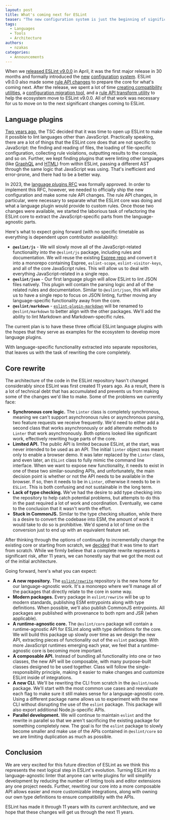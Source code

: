 ```yaml
---
layout: post
title: What's coming next for ESLint
teaser: "The new configuration system is just the beginning of significant changes coming to ESLint."
tags:
  - Languages
  - Tools
  - Architecture
authors:
  - nzakas
categories:
  - Announcements
---
```


When we [released ESLint v9.0.0](https://eslint.org/blog/2024/04/eslint-v9.0.0-released/) in April, it was the first major release in 30 months and formally introduced the [new](https://eslint.org/blog/2022/08/new-config-system-part-1/) [configuration](https://eslint.org/blog/2022/08/new-config-system-part-2/) [system](https://eslint.org/blog/2022/08/new-config-system-part-3/). ESLint v9.0.0 also made some [rule API changes](https://eslint.org/blog/2023/09/preparing-custom-rules-eslint-v9/) to prepare the core for what's coming next. After the release, we spent a lot of time [creating compatibility utilities](https://eslint.org/blog/2024/05/eslint-compatibility-utilities/), a [configuration migration tool](https://eslint.org/blog/2024/05/eslint-configuration-migrator/), and a [rule API transform utility](https://github.com/eslint/eslint-transforms) to help the ecosystem move to ESLint v9.0.0. All of that work was necessary for us to move on to the next significant changes coming to ESLint.

## Language plugins

[Two years ago](https://github.com/eslint/eslint/issues/15562), the TSC decided that it was time to open up ESLint to make it possible to lint languages other than JavaScript. Practically speaking, there are a lot of things that the ESLint core does that are not specific to JavaScript: the finding and reading of files, the loading of file-specific configuration, collecting rule violations, outputting results to the console, and so on. Further, we kept finding plugins that were linting other languages (like [GraphQL](https://the-guild.dev/graphql/eslint/docs) and [HTML](https://html-eslint.org/)) from within ESLint, passing a different AST through the same logic that JavaScript was using. That's inefficient and error-prone, and there had to be a better way.

In 2023, the [language plugins RFC](https://github.com/eslint/rfcs/blob/main/designs/2022-languages/README.md) was formally approved. In order to implement this RFC, however, we needed to officially ship the new configuration and make some rule API changes. The rule API changes, in particular, were necessary to separate what the ESLint core was doing and what a language plugin would provide to custom rules. Once those two changes were available, we started the laborious task of refactoring the ESLint core to extract the JavaScript-specific parts from the language-agnostic parts.

Here's what to expect going forward (with no specific timetable as everything is dependent upon contributor availability):

* **`@eslint/js`** - We will slowly move all of the JavaScript-related functionality into the `@eslint/js` package, including rules and documentation. We will reuse the existing [Espree repo](https://github.com/eslint/espree/issues/609) and convert it into a monorepo containing Espree, `eslint-scope`, `eslint-visitor-keys`, and all of the core JavaScript rules. This will allow us to deal with everything JavaScript-related in a single repo.
* **`@eslint/json`** - Our first language plugin will allow ESLint to lint JSON files natively. This plugin will contain the parsing logic and all of the related rules and documentation. Similar to `@eslint/json`, this will allow us to have a single repo to focus on JSON linting, further moving any language-specific functionality away from the core.
* **`@eslint/markdown`** - [`eslint-plugin-markdown`](https://github.com/eslint/eslint-plugin-markdown) will be renamed to `@eslint/markdown` to better align with the other packages. We'll add the ability to lint Markdown and Markdown-specific rules.

The current plan is to have these three official ESLint language plugins with the hopes that they serve as examples for the ecosystem to develop more language plugins.

With language-specific functionality extracted into separate repositories, that leaves us with the task of rewriting the core completely.

## Core rewrite

The architecture of the code in the ESLint repository hasn't changed considerably since ESLint was first created 11 years ago. As a result, there is a lot of technical debt that has accumulated and prevents us from making some of the changes we'd like to make. Some of the problems we currently face:

* **Synchronous core logic.** The `Linter` class is completely synchronous, meaning we can't support asynchronous rules or asynchronous parsing, two feature requests we receive frequently. We'd need to either add a second class that works asynchronously or add alternate methods to `Linter` that work asynchronously. Both options looked like significant work, effectively rewriting huge parts of the core.
* **Limited API.** The public API is limited because ESLint, at the start, was never intended to be used as an API. The initial `linter` object was meant only to enable a browser demo. It was later replaced by the `Linter` class, and even later, an `ESLint` class to fully mimic the command line interface. When we want to expose new functionality, it needs to exist in one of these two similar-sounding APIs, and unfortunately, the main decision point is whether or not the API needs to be available in the browser. If so, then it needs to be in `Linter`, otherwise it needs to be in `ESLint`. This is both confusing and not sustainable in the long term.
* **Lack of type checking.** We've had the desire to add type checking into the repository to help catch potential problems, but attempts to do this in the past required a lot of work and coordination. Eventually, we came to the conclusion that it wasn't worth the effort.
* **Stuck in CommonJS.** Similar to the type checking situation, while there is a desire to convert the codebase into ESM, the amount of work it would take to do so is prohibitive. We'd spend a lot of time on the conversion just to end up with an equivalent feature set.

After thinking through the options of continually to incrementally change the existing core or starting from scratch, we [decided](https://github.com/eslint/rewrite/blob/main/decisions/001-rewrite-core.md) that it was time to start from scratch. While we firmly believe that a complete rewrite represents a significant risk, after 11 years, we can honestly say that we got the most out of the initial architecture.

Going forward, here's what you can expect:

* **A new repository.** The [`eslint/rewrite`](https://github.com/eslint/rewrite) repository is the new home for our language-agnostic work. It's a monorepo where we'll manage all of the packages that directly relate to the core in some way.
* **Modern packages.** Every package in `eslint/rewrite` will be up to modern standards, publishing ESM entrypoints along with type definitions. When possible, we'll also publish CommonJS entrypoints. All packages are published with provenance to both npm and JSR (when applicable).
* **A runtime-agnostic core.** The `@eslint/core` package will contain a runtime-agnostic API for ESLint along with type definitions for the core. We will build this package up slowly over time as we design the new API, extracting pieces of functionality out of the `eslint` package. With more JavaScript runtimes emerging each year, we feel that a runtime-agnostic core is becoming more important.
* **A composable API.** Instead of bundling all functionality into one or two classes, the new API will be composable, with many purpose-built classes designed to be used together. Class will follow the single-responsibility principle, making it easier to make changes and customize ESLint inside of integrations.
* **A new CLI.** We'll be rewriting the CLI from scratch in the `@eslint/node` package. We'll start with the most common use cases and reevaluate each flag to make sure it still makes sense for a language-agnostic core. Using a different package name allows us to experiment with the new CLI without disrupting the use of the `eslint` package. This package will also export additional Node.js-specific APIs.
* **Parallel development.** We will continue to maintain `eslint` and the rewrite in parallel so that we aren't sacrificing the existing package for something completely new. The goal is for the `eslint` package to slowly become smaller and make use of the APIs contained in `@eslint/core` so we are limiting duplication as much as possible.

## Conclusion

We are very excited for this future direction of ESLint as we think this represents the next logical step in ESLint's evolution. Turning ESLint into a language-agnostic linter that anyone can write plugins for will simplify development by reducing the number of linting tools and editor extensions any one project needs. Further, rewriting our core into a more composable API allows easier and more customizable integrations, along with owning our own type definitions to ensure compatibility with the APIs.

ESLint has made it through 11 years with its current architecture, and we hope that these changes will get us through the next 11 years.
